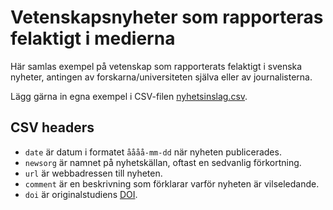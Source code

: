 # Vetenskapsnyheter som rapporteras felaktigt i medierna

Här samlas exempel på vetenskap som rapporterats felaktigt i svenska nyheter, antingen av forskarna/universiteten själva eller av journalisterna.

Lägg gärna in egna exempel i CSV-filen [nyhetsinslag.csv](nyhetsinslag.csv).

## CSV headers

- `date` är datum i formatet `åååå-mm-dd` när nyheten publicerades.
- `newsorg` är namnet på nyhetskällan, oftast en sedvanlig förkortning.
- `url` är webbadressen till nyheten.
- `comment` är en beskrivning som förklarar varför nyheten är vilseledande. 
- `doi` är originalstudiens [DOI](https://sv.wikipedia.org/wiki/Digital_object_identifier).
